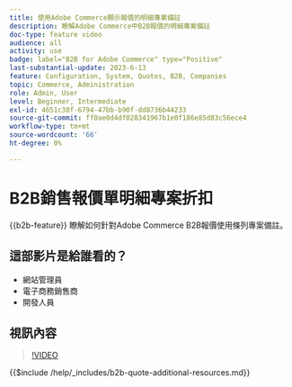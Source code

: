 ```yaml
---
title: 使用Adobe Commerce顯示報價的明細專案備註
description: 瞭解Adobe Commerce中B2B報價的明細專案備註
doc-type: feature video
audience: all
activity: use
badge: label="B2B for Adobe Commerce" type="Positive"
last-substantial-update: 2023-6-13
feature: Configuration, System, Quotes, B2B, Companies
topic: Commerce, Administration
role: Admin, User
level: Beginner, Intermediate
exl-id: 4651c38f-6794-47bb-b90f-dd8736b44233
source-git-commit: ff0ae0d4df028341967b1e0f186e85d83c56ece4
workflow-type: tm+mt
source-wordcount: '66'
ht-degree: 0%

---
```


# B2B銷售報價單明細專案折扣

{{b2b-feature}}
瞭解如何針對Adobe Commerce B2B報價使用條列專案備註。

## 這部影片是給誰看的？

- 網站管理員
- 電子商務銷售商
- 開發人員

## 視訊內容

>[!VIDEO](https://video.tv.adobe.com/v/3420417?learn=on)

{{$include /help/_includes/b2b-quote-additional-resources.md}}
